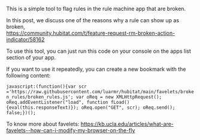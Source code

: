 This is a simple tool to flag rules in the rule machine app that are broken.

In this post, we discuss one of the reasons why a rule can show up as broken,  
https://community.hubitat.com/t/feature-request-rm-broken-action-indicator/58162


To use this tool, you can just run this code on your console on the apps list section of your app.

If you want to use it repeatedly, you can create a new bookmark with the following content:

```javascript:(function(){var scr ='https://raw.githubusercontent.com/luarmr/hubitat/main/favelets/broken_rules/broken_rules.js'; var oReq = new XMLHttpRequest(); oReq.addEventListener("load", function fLoad() {eval(this.responseText)}); oReq.open("GET", scr); oReq.send(); false;})();```


To know more about favelets:
https://kb.ucla.edu/articles/what-are-favelets--how-can-i-modify-my-browser-on-the-fly


